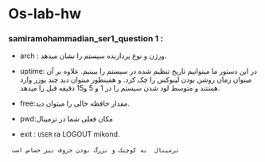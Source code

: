 # Os-lab-hw

### samiramohammadian_ser1_question 1 :

- arch :  ورژن و نوع پردازنده سیستم را نشان میدهد.
- uptime: در این دستور ما میتوانیم تاریخ تنظیم شده در سیستم را بیبنیم.
                   علاوه بر آن میتوان زمان روشن بودن لینوکس را چک کرد.
و همینطور میتوان دید چند یوزر وارد هستند 
	و متوسط لود شدن سیستم را در 1  و 5 و15 دقیقه  قبل را میدهد.

- free:مقدار حافظه خالی را میتوان دید.
- pwd:مکان فعلی شما در ترمینال
- exit : `USER` ra LOGOUT  mikond.


‍‍```
ترمینال  به کوچیک و بزرگ بودن حروف نیز حساس است```
